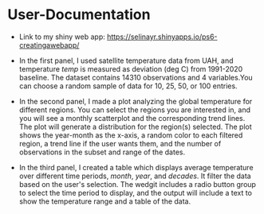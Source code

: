 # User-Documentation
- Link to my shiny web app:  https://selinayr.shinyapps.io/ps6-creatingawebapp/

- In the first panel, I used satellite temperature data from UAH, and temperature *temp* is measured as deviation (deg C) from 1991-2020 baseline. The dataset contains 14310 observations and 4 variables.You can choose a random sample of data for 10, 25, 50, or 100 entries. 

- In the second panel, I made a plot analyzing the global temperature for different regions. You can select the regions you are interested in, and you will see a monthly scatterplot and the corresponding trend lines. The plot will generate a distribution for the region(s) selected. The plot shows the year-month as the x-axis, a random color to each filtered region, a trend line if the user wants them, and the number of observations in the subset and range of the dates. 

- In the third panel, I created a table which displays average temperature over different time periods, *month*, *year*, and *decades*. It filter the data based on the user's selection. The wedgit includes a radio button group to select the time period to display, and the output will include a text to show the temperature range and a table of the data. 